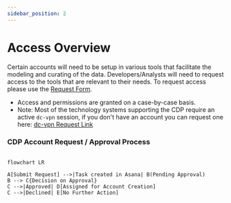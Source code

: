 ```yaml
---
sidebar_position: 2
---
```


# Access Overview

Certain accounts will need to be setup in various tools that facilitate the modeling and curating of the data. Developers/Analysts will need to request access to the tools that are relevant to their needs. To request access please use the [Request Form](account_request_form).
- Access and permissions are granted on a case-by-case basis.
- Note: Most of the technology systems supporting the CDP require an active `dc-vpn` session, if you don't have an account you can request one here: [dc-vpn Request Link](https://slughub.ucsc.edu/com.glideapp.servicecatalog_cat_item_view.do?v=1&sysparm_id=5f76964b134b430014b5b9722244b08f&sysparm_link_parent=055ec563243c1240df6473c878a93689&sysparm_catalog=e0d08b13c3330100c8b837659bba8fb4&sysparm_catalog_view=catalog_default&sysparm_view=catalog_default)

### CDP Account Request / Approval Process

```mermaid

flowchart LR

A[Submit Request] -->|Task created in Asana| B(Pending Approval)
B --> C{Decision on Approval}
C -->|Approved| D[Assigned for Account Creation]
C -->|Declined| E[No Further Action]
```









